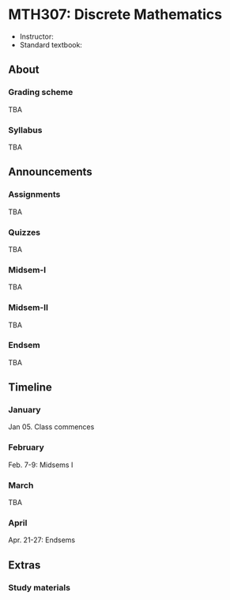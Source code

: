 # MTH307: Discrete Mathematics

- Instructor:
- Standard textbook:

## About

### Grading scheme

TBA

### Syllabus

TBA

## Announcements

### Assignments

TBA

### Quizzes

TBA

### Midsem-I

TBA

### Midsem-II

TBA

### Endsem

TBA

## Timeline

### January

Jan 05. Class commences

### February

Feb. 7-9: Midsems I

### March

TBA

### April

Apr. 21-27: Endsems

## Extras

### Study materials
